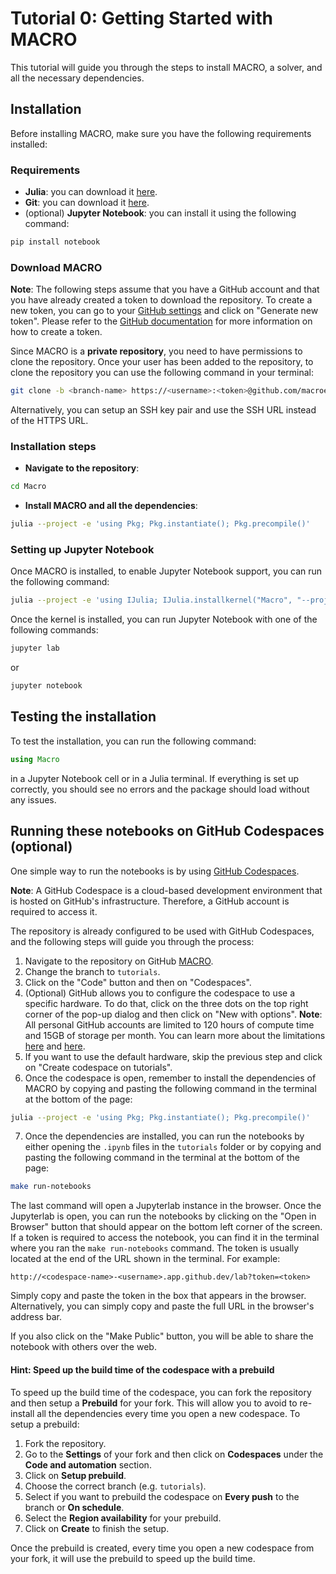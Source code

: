 
# Tutorial 0: Getting Started with MACRO

This tutorial will guide you through the steps to install MACRO, a solver, and all the necessary dependencies.

## Installation
Before installing MACRO, make sure you have the following requirements installed:

### Requirements
- **Julia**: you can download it [here](https://julialang.org/downloads/). 
- **Git**: you can download it [here](https://git-scm.com/downloads).
- (optional) **Jupyter Notebook**: you can install it using the following command:
```bash
pip install notebook
```

### Download MACRO

**Note**: The following steps assume that you have a GitHub account and that you have already created a token to download the repository. To create a new token, you can go to your [GitHub settings](https://github.com/settings/tokens) and click on "Generate new token". Please refer to the [GitHub documentation](https://docs.github.com/en/authentication/keeping-your-account-and-data-secure/creating-a-personal-access-token) for more information on how to create a token.

Since MACRO is a **private repository**, you need to have permissions to clone the repository. Once your user has been added to the repository, to clone the repository you can use the following command in your terminal:
```bash
git clone -b <branch-name> https://<username>:<token>@github.com/macroenergy/Macro.git
```
Alternatively, you can setup an SSH key pair and use the SSH URL instead of the HTTPS URL.

### Installation steps
- **Navigate to the repository**:
```bash
cd Macro
```
- **Install MACRO and all the dependencies**:
```bash
julia --project -e 'using Pkg; Pkg.instantiate(); Pkg.precompile()'
```

### Setting up Jupyter Notebook
Once MACRO is installed, to enable Jupyter Notebook support, you can run the following command:
```bash
julia --project -e 'using IJulia; IJulia.installkernel("Macro", "--project=@.")'
```
Once the kernel is installed, you can run Jupyter Notebook with one of the following commands:
```bash
jupyter lab
```
or 
```bash
jupyter notebook
```

## Testing the installation
To test the installation, you can run the following command:
```julia
using Macro
```
in a Jupyter Notebook cell or in a Julia terminal. If everything is set up correctly, you should see no errors and the package should load without any issues.

## Running these notebooks on GitHub Codespaces (optional)

One simple way to run the notebooks is by using [GitHub Codespaces](https://docs.github.com/en/codespaces/overview). 

**Note**: A GitHub Codespace is a cloud-based development environment that is hosted on GitHub's infrastructure. Therefore, a GitHub account is required to access it.

The repository is already configured to be used with GitHub Codespaces, and the following steps will guide you through the process:
1. Navigate to the repository on GitHub [MACRO](https://github.com/macroenergy/Macro).
2. Change the branch to `tutorials`.
3. Click on the "Code" button and then on "Codespaces".
4. (Optional) GitHub allows you to configure the codespace to use a specific hardware. To do that, click on the three dots on the top right corner of the pop-up dialog and then click on "New with options". 
**Note**: All personal GitHub accounts are limited to 120 hours of compute time and 15GB of storage per month. You can learn more about the limitations [here](https://docs.github.com/en/billing/managing-billing-for-github-codespaces/about-billing-for-github-codespaces) and [here](https://docs.github.com/en/codespaces/codespaces-reference/understanding-billing-for-codespaces).
5. If you want to use the default hardware, skip the previous step and click on "Create codespace on tutorials".
6. Once the codespace is open, remember to install the dependencies of MACRO by copying and pasting the following command in the terminal at the bottom of the page:
```bash
julia --project -e 'using Pkg; Pkg.instantiate(); Pkg.precompile()'
```
7. Once the dependencies are installed, you can run the notebooks by either opening the `.ipynb` files in the `tutorials` folder or by copying and pasting the following command in the terminal at the bottom of the page:
```bash
make run-notebooks
```
The last command will open a Jupyterlab instance in the browser. Once the Jupyterlab is open, you can run the notebooks by clicking on the "Open in Browser" button that should appear on the bottom left corner of the screen. If a token is required to access the notebook, you can find it in the terminal where you ran the `make run-notebooks` command. The token is usually located at the end of the URL shown in the terminal. For example:
```
http://<codespace-name>-<username>.app.github.dev/lab?token=<token>
```
Simply copy and paste the token in the box that appears in the browser. Alternatively, you can simply copy and paste the full URL in the browser's address bar.

If you also click on the "Make Public" button, you will be able to share the notebook with others over the web.

#### Hint: Speed up the build time of the codespace with a prebuild
To speed up the build time of the codespace, you can fork the repository and then setup a **Prebuild** for your fork. This will allow you to avoid to re-install all the dependencies every time you open a new codespace. To setup a prebuild:
1. Fork the repository.
2. Go to the **Settings** of your fork and then click on **Codespaces** under the **Code and automation** section.
3. Click on **Setup prebuild**.
4. Choose the correct branch (e.g. `tutorials`). 
5. Select if you want to prebuild the codespace on **Every push** to the branch or **On schedule**.
6. Select the **Region availability** for your prebuild.
7. Click on **Create** to finish the setup.

Once the prebuild is created, every time you open a new codespace from your fork, it will use the prebuild to speed up the build time.
